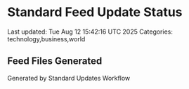 # Standard Feed Update Status
Last updated: Tue Aug 12 15:42:16 UTC 2025
Categories: technology,business,world

## Feed Files Generated

Generated by Standard Updates Workflow
